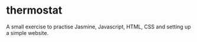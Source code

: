 thermostat
==========

A small exercise to practise Jasmine, Javascript, HTML, CSS and setting up a simple website.
